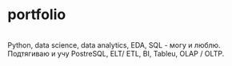 # portfolio

</br>
Python, data science, data analytics, EDA, SQL - могу и люблю.
</br>
Подтягиваю и учу PostreSQL, ELT/ ETL, BI, Tableu, OLAP / OLTP.
